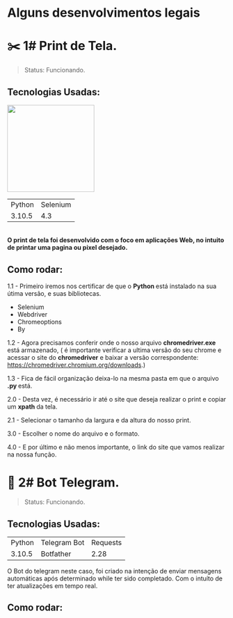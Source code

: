 # Alguns desenvolvimentos legais


<h1>  ✂️ 1# Print de Tela. </h1>

> Status: Funcionando. <br>

## Tecnologias Usadas:
 <table>
 <tr>
    <td> Python </td>
    <td> Selenium </td>
  </tr>
  <tr>
    <td> 3.10.5 </td>
    <td> 4.3 </td>
  </tr>
 <tr>
    <img class='imagem' src="https://cdn.jsdelivr.net/gh/devicons/devicon/icons/python/python-original-wordmark.svg" width="200px height="200px" "/>
  </tr>
 </table>
<br> 
<b>O print de tela foi desenvolvido com o foco em aplicações Web, no intuito de printar uma pagina ou pixel desejado.</b> 

## Como rodar:

  1.1 - Primeiro iremos nos certificar de que o <b> Python </b>está instalado na sua útima versão, e suas bibliotecas.
<ul>
  <li>Selenium </li>
  <li>Webdriver </li>
  <li>Chromeoptions </li>
  <li> By</li>
</ul> 

  1.2 - Agora precisamos conferir onde o nosso arquivo  <b>chromedriver.exe</b> está armazenado, ( é importante verificar a ultima versão do seu chrome e acessar o site do <b>chromedriver</b> e baixar a versão correspondente: https://chromedriver.chromium.org/downloads.)

  1.3 - Fica de fácil organização deixa-lo na mesma pasta em que o arquivo <b>.py </b> está.

2.0 - Desta vez, é necessário ir até o site que deseja realizar o print e copiar um <b> xpath </b> da tela.

  2.1 - Selecionar o tamanho da largura e da altura do nosso print.

3.0 - Escolher o nome do arquivo e o formato.

4.0 - E por último e não menos importante, o link do site que vamos realizar na nossa função.

<h1>  🤖 2# Bot Telegram. </h1>

> Status: Funcionando. <br>

## Tecnologias Usadas:
 <table>
 <tr>
    <td> Python </td>
    <td> Telegram Bot </td>
    <td> Requests </td>
  </tr>
  <tr>
    <td> 3.10.5 </td>
    <td> Botfather </td>
    <td> 2.28 </td>
  </tr>
 </table>
 
 O Bot do telegram neste caso, foi criado na intenção de enviar mensagens automáticas após determinado while ter sido completado. Com o intuíto de ter atualizações em tempo real.
 
 ## Como rodar:
 
 












